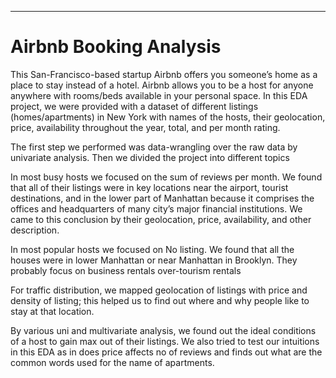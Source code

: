 
---
# Airbnb Booking Analysis

This San-Francisco-based startup Airbnb offers you someone’s home as a place to stay instead of a hotel. Airbnb allows you to be a host for anyone anywhere with rooms/beds available in your personal space. In this EDA project, we were provided with a dataset of different listings (homes/apartments) in New York with names of the hosts, their geolocation, price, availability throughout the year, total, and per month rating.

The first step we performed was data-wrangling over the raw data by univariate analysis. Then we divided the project into different topics 

In most busy hosts we focused on the sum of reviews per month. We found that all of their listings were in key locations near the airport, tourist destinations, and in the lower part of Manhattan because it comprises the offices and headquarters of many city’s major financial institutions. We came to this conclusion by their geolocation, price, availability, and other description.

In most popular hosts we focused on No listing. We found that all the houses were in lower Manhattan or near Manhattan in Brooklyn. They probably focus on business rentals over-tourism rentals

For traffic distribution, we mapped geolocation of listings with price and density of listing; this helped us to find out where and why people like to stay at that location.

By various uni and multivariate analysis, we found out the ideal conditions of a host to gain max out of their listings. We also tried to test our intuitions in this EDA as in does price affects no of reviews and finds out what are the common words used for the name of apartments.
